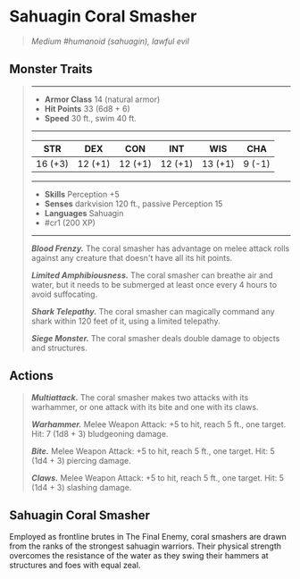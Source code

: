 # Sahuagin Coral Smasher
>*Medium #humanoid (sahuagin), lawful evil*
## Monster Traits
>___
>- **Armor Class** 14 (natural armor)
>- **Hit Points** 33 (6d8 + 6)
>- **Speed** 30 ft., swim 40 ft.
>___
>|STR|DEX|CON|INT|WIS|CHA|
>|:---:|:---:|:---:|:---:|:---:|:---:|
>|16 (+3)|12 (+1)|12 (+1)|12 (+1)|13 (+1)|9 (-1)|
>___
>- **Skills** Perception +5
>- **Senses** darkvision 120 ft., passive Perception 15
>- **Languages** Sahuagin
>- #cr1 (200 XP)
>___
>***Blood Frenzy.*** The coral smasher has advantage on melee attack rolls against any creature that doesn't have all its hit points.  
>
>***Limited Amphibiousness.*** The coral smasher can breathe air and water, but it needs to be submerged at least once every 4 hours to avoid suffocating.  
>
>***Shark Telepathy.*** The coral smasher can magically command any shark within 120 feet of it, using a limited telepathy.  
>
>***Siege Monster.*** The coral smasher deals double damage to objects and structures.  
>
## Actions
>***Multiattack.*** The coral smasher makes two attacks with its warhammer, or one attack with its bite and one with its claws.  
>
>***Warhammer.*** Melee Weapon Attack: +5 to hit, reach 5 ft., one target. Hit: 7 (1d8 + 3) bludgeoning damage.  
>
>***Bite.*** Melee Weapon Attack: +5 to hit, reach 5 ft., one target. Hit: 5 (1d4 + 3) piercing damage.  
>
>***Claws.*** Melee Weapon Attack: +5 to hit, reach 5 ft., one target. Hit: 5 (1d4 + 3) slashing damage.
## Sahuagin Coral Smasher
Employed as frontline brutes in The Final Enemy, coral smashers are drawn from the ranks of the strongest sahuagin warriors. Their physical strength overcomes the resistance of the water as they swing their hammers at structures and foes with equal zeal.